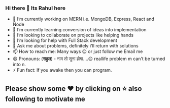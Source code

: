 ### Hi there 👋 Its Rahul here

<!--
**rahuljaim/rahuljaim** is a ✨ _special_ ✨ repository because its `README.md` (this file) appears on your GitHub profile.

Here are some ideas to get you started:
-->
- 🔭 I’m currently working on MERN i.e. MongoDB, Express, React and Node
- 🌱 I’m currently learning conversion of ideas into implementation 
- 👯 I’m looking to collaborate on projects like helping hands
- 🤔 I’m looking for help with Full Stack development
- 💬 Ask me about problems, definitely i'll return with solutions
- 📫 How to reach me: Many ways 😉 or just follow me Email me
- 😄 Pronouns: (**राहुल**) - नाम तो सुना होगा....😉 reallife problem m can't be turned into n.
- ⚡ Fun fact: If you awake then you can program. 

## **Please show some ❤️ by clicking on ⭐ also following to motivate me**
